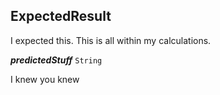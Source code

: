 

## ExpectedResult



I expected this. This is all within my calculations.


<article>

  ***predictedStuff*** `String` 

I knew you knew


</article>


